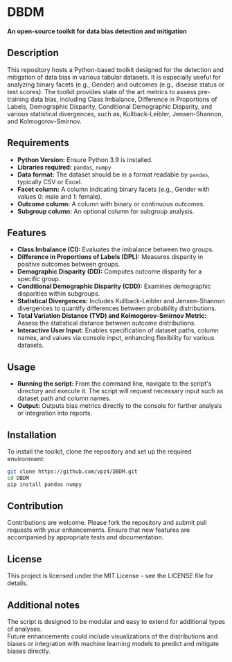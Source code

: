 # DBDM
**An open-source toolkit for data bias detection and mitigation**

## Description
This repository hosts a Python-based toolkit designed for the detection and mitigation of data bias in various tabular datasets. It is especially useful for analyzing binary facets (e.g., Gender) and outcomes (e.g., disease status or test scores). The toolkit provides state of the art metrics to assess pre-training data bias, including Class Imbalance, Difference in Proportions of Labels, Demographic Disparity, Conditional Demographic Disparity, and various statistical divergences, such as, Kullback-Leibler, Jensen-Shannon, and Kolmogorov-Smirnov.

## Requirements
- **Python Version:** Ensure Python 3.9 is installed.
- **Libraries required:** `pandas`, `numpy`
- **Data format:** The dataset should be in a format readable by `pandas`, typically CSV or Excel.
- **Facet column:** A column indicating binary facets (e.g., Gender with values 0: male and 1: female).
- **Outcome column:** A column with binary or continuous outcomes.
- **Subgroup column:** An optional column for subgroup analysis.

## Features
- **Class Imbalance (CI):** Evaluates the imbalance between two groups.
- **Difference in Proportions of Labels (DPL):** Measures disparity in positive outcomes between groups.
- **Demographic Disparity (DD):** Computes outcome disparity for a specific group.
- **Conditional Demographic Disparity (CDD):** Examines demographic disparities within subgroups.
- **Statistical Divergences:** Includes Kullback-Leibler and Jensen-Shannon divergences to quantify differences between probability distributions.
- **Total Variation Distance (TVD) and Kolmogorov-Smirnov Metric:** Assess the statistical distance between outcome distributions.
- **Interactive User Input:** Enables specification of dataset paths, column names, and values via console input, enhancing flexibility for various datasets.

## Usage
- **Running the script:** From the command line, navigate to the script's directory and execute it. The script will request necessary input such as dataset path and column names.
- **Output:** Outputs bias metrics directly to the console for further analysis or integration into reports.

## Installation
To install the toolkit, clone the repository and set up the required environment:

```bash
git clone https://github.com/vpz4/DBDM.git
cd DBDM
pip install pandas numpy
```

## Contribution
Contributions are welcome. Please fork the repository and submit pull requests with your enhancements. Ensure that new features are accompanied by appropriate tests and documentation.

## License
This project is licensed under the MIT License - see the LICENSE file for details.<br />

## Additional notes
The script is designed to be modular and easy to extend for additional types of analyses.<br />
Future enhancements could include visualizations of the distributions and biases or integration with machine learning models to predict and mitigate biases directly.<br />

